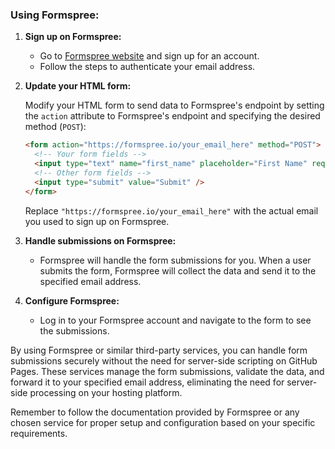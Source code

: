 

### Using Formspree:

1. **Sign up on Formspree:**

   - Go to [Formspree website](https://formspree.io/) and sign up for an account.
   - Follow the steps to authenticate your email address.

2. **Update your HTML form:**

   Modify your HTML form to send data to Formspree's endpoint by setting the `action` attribute to Formspree's endpoint and specifying the desired method (`POST`):

   ```html
   <form action="https://formspree.io/your_email_here" method="POST">
     <!-- Your form fields -->
     <input type="text" name="first_name" placeholder="First Name" required />
     <!-- Other form fields -->
     <input type="submit" value="Submit" />
   </form>
   ```

   Replace `"https://formspree.io/your_email_here"` with the actual email you used to sign up on Formspree.

3. **Handle submissions on Formspree:**

   - Formspree will handle the form submissions for you. When a user submits the form, Formspree will collect the data and send it to the specified email address.

4. **Configure Formspree:**

   - Log in to your Formspree account and navigate to the form to see the submissions.

By using Formspree or similar third-party services, you can handle form submissions securely without the need for server-side scripting on GitHub Pages. These services manage the form submissions, validate the data, and forward it to your specified email address, eliminating the need for server-side processing on your hosting platform.

Remember to follow the documentation provided by Formspree or any chosen service for proper setup and configuration based on your specific requirements.
